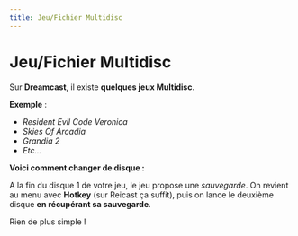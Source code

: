 ```yaml
---
title: Jeu/Fichier Multidisc
---
```


# Jeu/Fichier Multidisc

Sur **Dreamcast**, il existe **quelques jeux Multidisc**.

**Exemple** :

* _Resident Evil Code Veronica_
* _Skies Of Arcadia_
* _Grandia 2_
* _Etc..._

**Voici comment changer de disque :**

A la fin du disque 1 de votre jeu, le jeu propose une _sauvegarde_. On revient au menu avec **Hotkey** \(sur Reicast ça suffit\), puis on lance le deuxième disque **en récupérant sa sauvegarde**.

Rien de plus simple !

